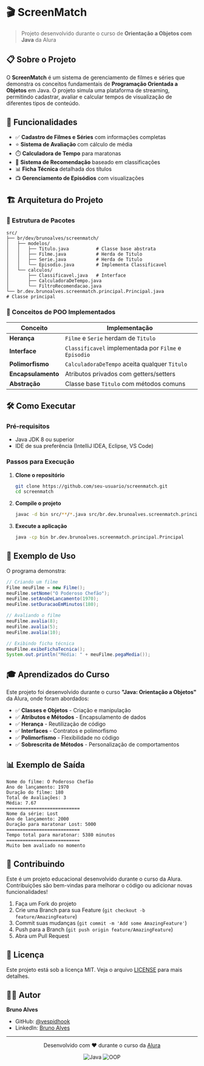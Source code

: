 # 🎬 ScreenMatch

> Projeto desenvolvido durante o curso de **Orientação a Objetos com Java** da Alura

## 📋 Sobre o Projeto

O **ScreenMatch** é um sistema de gerenciamento de filmes e séries que demonstra os conceitos fundamentais de **Programação Orientada a Objetos** em Java. O projeto simula uma plataforma de streaming, permitindo cadastrar, avaliar e calcular tempos de visualização de diferentes tipos de conteúdo.

## 🚀 Funcionalidades

- ✅ **Cadastro de Filmes e Séries** com informações completas
- ⭐ **Sistema de Avaliação** com cálculo de média
- ⏱️ **Calculadora de Tempo** para maratonas
- 🎯 **Sistema de Recomendação** baseado em classificações
- 📊 **Ficha Técnica** detalhada dos títulos
- 📺 **Gerenciamento de Episódios** com visualizações

## 🏗️ Arquitetura do Projeto

### 📁 Estrutura de Pacotes

```
src/
├── br/dev/brunoalves/screenmatch/
│   ├── modelos/
│   │   ├── Titulo.java          # Classe base abstrata
│   │   ├── Filme.java           # Herda de Titulo
│   │   ├── Serie.java           # Herda de Titulo
│   │   └── Episodio.java        # Implementa Classificavel
│   └── calculos/
│       ├── Classificavel.java   # Interface
│       ├── CalculadoraDeTempo.java
│       └── FiltroRecomendacao.java
└── br.dev.brunoalves.screenmatch.principal.Principal.java               # Classe principal
```

### 🎯 Conceitos de POO Implementados

| Conceito           | Implementação                                         |
| ------------------ | ----------------------------------------------------- |
| **Herança**        | `Filme` e `Serie` herdam de `Titulo`                  |
| **Interface**      | `Classificavel` implementada por `Filme` e `Episodio` |
| **Polimorfismo**   | `CalculadoraDeTempo` aceita qualquer `Titulo`         |
| **Encapsulamento** | Atributos privados com getters/setters                |
| **Abstração**      | Classe base `Titulo` com métodos comuns               |

## 🛠️ Como Executar

### Pré-requisitos

- Java JDK 8 ou superior
- IDE de sua preferência (IntelliJ IDEA, Eclipse, VS Code)

### Passos para Execução

1. **Clone o repositório**

   ```bash
   git clone https://github.com/seu-usuario/screenmatch.git
   cd screenmatch
   ```

2. **Compile o projeto**

   ```bash
   javac -d bin src/**/*.java src/br.dev.brunoalves.screenmatch.principal.Principal.java
   ```

3. **Execute a aplicação**
   ```bash
   java -cp bin br.dev.brunoalves.screenmatch.principal.Principal
   ```

## 📖 Exemplo de Uso

O programa demonstra:

```java
// Criando um filme
Filme meuFilme = new Filme();
meuFilme.setNome("O Poderoso Chefão");
meuFilme.setAnoDeLancamento(1970);
meuFilme.setDuracaoEmMinutos(180);

// Avaliando o filme
meuFilme.avalia(8);
meuFilme.avalia(5);
meuFilme.avalia(10);

// Exibindo ficha técnica
meuFilme.exibeFichaTecnica();
System.out.println("Média: " + meuFilme.pegaMedia());
```

## 🎓 Aprendizados do Curso

Este projeto foi desenvolvido durante o curso **"Java: Orientação a Objetos"** da Alura, onde foram abordados:

- ✅ **Classes e Objetos** - Criação e manipulação
- ✅ **Atributos e Métodos** - Encapsulamento de dados
- ✅ **Herança** - Reutilização de código
- ✅ **Interfaces** - Contratos e polimorfismo
- ✅ **Polimorfismo** - Flexibilidade no código
- ✅ **Sobrescrita de Métodos** - Personalização de comportamentos

## 📊 Exemplo de Saída

```
Nome do filme: O Poderoso Chefão
Ano de lançamento: 1970
Duração do filme: 180
Total de Avaliações: 3
Média: 7.67
===========================
Nome da série: Lost
Ano de lançamento: 2000
Duração para maratonar Lost: 5000
===========================
Tempo total para maratonar: 5380 minutos
===========================
Muito bem avaliado no momento
```

## 🤝 Contribuindo

Este é um projeto educacional desenvolvido durante o curso da Alura. Contribuições são bem-vindas para melhorar o código ou adicionar novas funcionalidades!

1. Faça um Fork do projeto
2. Crie uma Branch para sua Feature (`git checkout -b feature/AmazingFeature`)
3. Commit suas mudanças (`git commit -m 'Add some AmazingFeature'`)
4. Push para a Branch (`git push origin feature/AmazingFeature`)
5. Abra um Pull Request

## 📝 Licença

Este projeto está sob a licença MIT. Veja o arquivo [LICENSE](LICENSE) para mais detalhes.

## 👨‍💻 Autor

**Bruno Alves**

- GitHub: [@vespidhook](https://github.com/vespidhook)
- LinkedIn: [Bruno Alves](https://www.linkedin.com/in/brunoalvesilva/)

---

<div align="center">
  <p>Desenvolvido com ❤️ durante o curso da <a href="https://www.alura.com.br">Alura</a></p>
  <img src="https://img.shields.io/badge/Java-ED8B00?style=for-the-badge&logo=java&logoColor=white" alt="Java">
  <img src="https://img.shields.io/badge/OOP-Object--Oriented--Programming-blue?style=for-the-badge" alt="OOP">
</div>
